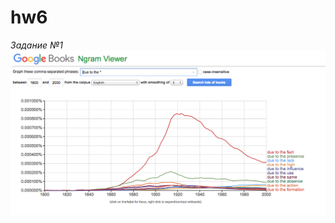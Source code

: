 # hw6
*Задание №1*
![](https://github.com/Garaeva/hw6/blob/master/%D0%97%D0%B0%D0%B4%D0%B0%D0%BD%D0%B8%D0%B51.png)

